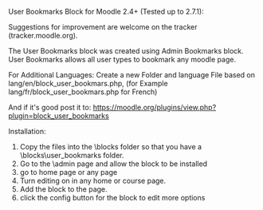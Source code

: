 User Bookmarks Block for Moodle 2.4+ (Tested up to 2.7.1):

Suggestions for improvement are welcome on the tracker (tracker.moodle.org).

The User Bookmarks block was created using Admin Bookmarks block. User Bookmarks allows all user types to bookmark any moodle page.

For Additional Languages:
Create a new Folder and language File based on lang/en/block_user_bookmars.php,
(for Example lang/fr/block_user_bookmars.php for French)

And if it's good post it to:
https://moodle.org/plugins/view.php?plugin=block_user_bookmarks


Installation:

01) Copy the files into the \blocks folder so that you have a \blocks\user_bookmarks folder.
02) Go to the \admin page and allow the block to be installed
03) go to home page or any page
04) Turn editing on in any home or course page.
05) Add the block to the page.
06) click the config button for the block to edit more options
